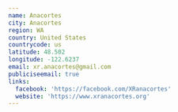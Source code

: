 ```yaml
---
name: Anacortes
city: Anacortes
region: WA
country: United States
countrycode: us
latitude: 48.502
longitude: -122.6237
email: xr.anacortes@gmail.com
publiciseemail: true
links:
  facebook: 'https://facebook.com/XRanacortes'
  website: 'https://www.xranacortes.org'
---
```


